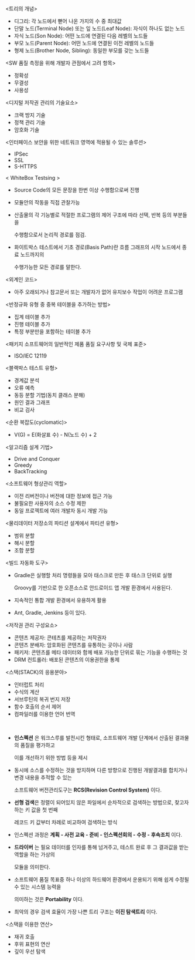 <트리의 개념>
- 디그리: 각 노드에서 뻗어 나온 가지의 수 중 최대값 
- 단말 노드(Terminal Node) 또는 잎 노드(Leaf Node): 자식이 하나도 없는 노드
- 자식 노드(Son Node): 어떤 노드에 연결된 다음 레벨의 노드들
- 부모 노드(Parent Node): 어떤 노드에 연결된 이전 레벨의 노드들
- 형제 노드(Brother Node, Sibling): 동일한 부모를 갖는 노드들

<SW 품질 측정을 위해 개발자 관점에서 고려 항목>
- 정확성
- 무결성
- 사용성

<디지털 저작권 관리의 기술요소>
- 크랙 방지 기술
- 정책 관리 기술
- 암호화 기술

<인터페이스 보안을 위한 네트워크 영역에 적용될 수 있는 솔루션>
- IPSec
- SSL
- S-HTTPS

< WhiteBox Testsing >
- Source Code의 모든 문장을 한번 이상 수행함으로써 진행 
- 모듈안의 작동을 직접 관찰가능
- 산출물의 각 기능별로 적절한 프로그램의 제어 구조에 따라 선택, 반복 등의 부분들을 

  수행함으로서 논리적 경로를 점검.
- 화이트박스 테스트에서 기초 경로(Basis Path)란 흐름 그래프의 시작 노드에서 종료 노드까지의

  수행가능한 모든 경로를 말한다. 

<외계인 코드>
- 아주 오래되거나 참고문서 또는 개발자가 없어 유지보수 작업이 어려운 프로그램

<반정규화 유형 중 중복 테이블을 추가하는 방법> 
- 집계 테이블 추가
- 진행 테이블 추가
- 특정 부분만을 포함하는 테이블 추가

<패키지 소프트웨어의 일반적인 제품 품질 요구사항 및 국제 표준>
- ISO/IEC 12119

<블랙박스 테스트 유형>
- 경계값 분석
- 오류 예측
- 동등 분할 기법(동치 클래스 분해) 
- 원인 결과 그래프
- 비교 검사 

<순환 복잡도(cyclomatic)>
- V(G) = E(화살표 수) - N(노드 수) + 2

<알고리즘 설계 기법>
- Drive and Conquer
- Greedy
- BackTracking

<소프트웨어 형상관리 역할> 
- 이전 리버전이나 버전에 대한 정보에 접근 가능
- 불필요한 사용자의 소스 수정 제한
- 동일 프로젝트에 여러 개발자 동시 개발 가능

<물리데이터 저장소의 파티션 설계에서 파티션 유형>
- 범위 분할
- 해시 분할
- 조합 분할

<빌드 자동화 도구>
- Gradle은 실행할 처리 명령들을 모아 태스크로 만든 후 태스크 단위로 실행

  Groovy를 기반으로 한 오픈소스로 안드로이드 앱 개발 환경에서 사용된다.
- 지속적인 통합 개발 환경에서 유용하게 활용
- Ant, Gradle, Jenkins 등이 있다.

<저작권 관리 구성요소>
- 콘텐츠 제공자: 콘테츠를 제공하는 저작권자
- 콘텐츠 분배자: 암호화된 콘텐츠를 유통하는 곳이나 사람
- 패키저: 콘텐츠를 메타 데이터와 함께 배포 가능한 단위로 묶는 기능을 수행하는 것
- DRM 컨트롤러: 배포된 콘텐츠의 이용권한을 통제

<스택(STACK)의 응용분야>
- 인터럽트 처리
- 수식의 계산
- 서브루틴의 복귀 번지 저장
- 함수 호출의 순서 제어
- 컴파일러를 이용한 언어 번역

<br>

- **인스펙션** 은 워크스루를 발전시킨 형태로, 소프트웨어 개발 단계에서 산출된 결과물의 품질을 평가하고

  이를 개선하기 위한 방법 등을 제시

- 동시에 소스를 수정하는 것을 방지하며 다른 방향으로 진행된 개발결과를  합치거나 변경 내용을 추적할 수 있는

  소프트웨어 버전관리도구는 **RCS(Revision Control System)** 이다.

- **선형 검색**은 정렬이 되어있지 않은 파일에서 순차적으로 검색하는 방법으로, 찾고자하는 키 값을 첫 번째

  레코드 키 값부터 차례로 비교하여 검색하는 방식

- 인스펙션 과정은 **계획 - 사전 교육 - 준비 - 인스펙션회의 - 수정 - 후속조치** 이다.

- **드라이버** 는 필요 데이터를 인자를 통해 넘겨주고, 테스트 완료 후 그 결과값을 받는 역할을 하는 가상의

  모듈을 의미한다.

- 소프트웨어 품질 목표중 하나 이상의 하드웨어 환경에서 운용되기 위해 쉽게 수정될 수 있는 시스템 능력을

  의미하는 것은 **Portability** 이다.

- 최악의 경우 검색 효율이 가장 나쁜 트리 구조는 **이진 탐색트리** 이다.

<스택을 이용한 연산>
- 재귀 호출
- 후위 표현의 연산
- 깊이 우선 탐색

